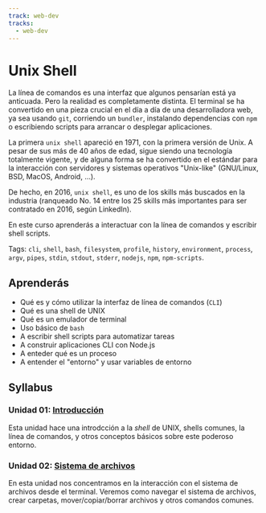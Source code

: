 ```yaml
---
track: web-dev
tracks:
  - web-dev
---
```


# Unix Shell

La línea de comandos es una interfaz que algunos pensarían está ya anticuada.
Pero la realidad es completamente distinta. El terminal se ha convertido en una
pieza crucial en el día a día de una desarrolladora web, ya sea usando `git`,
corriendo un `bundler`, instalando dependencias con `npm` o escribiendo scripts
para arrancar o desplegar aplicaciones.

La primera `unix shell` apareció en 1971, con la primera versión de Unix. A
pesar de sus más de 40 años de edad, sigue siendo una tecnología totalmente
vigente, y de alguna forma se ha convertido en el estándar para la interacción
con servidores y sistemas operativos "Unix-like" (GNU/Linux, BSD, MacOS,
Android, ...).

De hecho, en 2016, `unix shell`, es uno de los skills más buscados en la
industria (ranqueado No. 14 entre los 25 skills más importantes para ser
contratado en 2016, según LinkedIn).

En este curso aprenderás a interactuar con la línea de comandos y escribir shell
scripts.

Tags: `cli`, `shell`, `bash`, `filesystem`, `profile`, `history`, `environment`,
`process`, `argv`, `pipes`, `stdin`, `stdout`, `stderr`, `nodejs`, `npm`,
`npm-scripts`.

## Aprenderás

* Qué es y cómo utilizar la interfaz de línea de comandos (`CLI`)
* Qué es una shell de UNIX
* Qué es un emulador de terminal
* Uso básico de `bash`
* A escribir shell scripts para automatizar tareas
* A construir aplicaciones CLI con Node.js
* A enteder qué es un proceso
* A entender el "entorno" y usar variables de entorno

## Syllabus

### Unidad 01: [Introducción](01-intro)

Esta unidad hace una introdcción a la _shell_ de UNIX, shells comunes, la línea
de comandos, y otros conceptos básicos sobre este poderoso entorno.

### Unidad 02: [Sistema de archivos](02-filesystem)

En esta unidad nos concentramos en la interacción con el sistema de archivos
desde el terminal. Veremos como navegar el sistema de archivos, crear carpetas,
mover/copiar/borrar archivos y otros comandos comunes.

<!--
### Unidad 03: [Entorno / Envirnoment](03-environment)

...

### Unidad 04: [Procesos](04-process)

...

### Unidad 05: [Scripts](05-scripts)

...
-->
